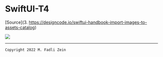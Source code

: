 # SwiftUI-T4

[Source](3. https://designcode.io/swiftui-handbook-import-images-to-assets-catalog)

<pre>
<img src="preview/example1.png">
</pre>

---

```
Copyright 2022 M. Fadli Zein
```
